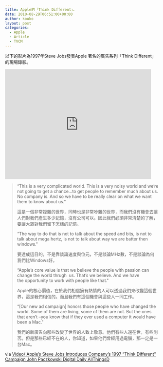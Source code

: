 ```yaml
---
title: Apple的「Think Different」。
date: 2010-08-29T06:51:00+00:00
author: kouko
layout: post
categories:
  - Apple
  - Article
  - TVCM
---
```

以下的影片為1997年Steve Jobs發表Apple 著名的廣告系列「Think Different」的現場錄影。

<iframe width="480" height="360" src="https://www.youtube.com/embed/vmG9jzCHtSQ" frameborder="0" allowfullscreen></iframe>

> &#8220;This is a very complicated world. This is a very noisy world and we’re not going to get a chance…to get people to remember much about us. No company is. And so we have to be really clear on what we want them to know about us."
>
> 這是一個非常複雜的世界，同時也是非常吵雜的世界，而我們沒有機會去讓人們對我們產生多少記憶，沒有公司可以。因此我們必須非常清楚的了解，要讓大眾對我們留下怎樣的記憶。
>
> &#8220;The way to do that is not to talk about the speed and bits, is not to talk about mega hertz, is not to talk about way we are batter then windows."
>
> 要達成這目的，不是靠談論速度與位元，不是談論MHz數，不是談論為何我們比Windows好。
>
> &#8220;Apple&#8217;s core value is that we believe the people with passion can change the world thrugh  us. That&#8217;s we believe. And we have the opportunity to work with people like that."
>
> Apple的核心價值，在於我們相信擁有熱情的人可以透過我們來改變這個世界，這是我們相信的。而且我們有這個機會與這些人一同工作。
>
> “[Our new ad campaign] honors those people who have changed the world. Some of them are living, some of them are not. But the ones that aren’t –you know that if they ever used a computer it would have been a Mac."
>
> 我們的新廣告﻿向那些改變了世界的人致上敬意。他們有些人還在世，有些則否。但是那些已經不在的人，你知道，如果他們曾經用過電腦，那一定是一台Mac。

via ﻿[Video/ Apple&#8217;s Steve Jobs Introduces Company’s 1997 &#8220;Think Different" Campaign John Paczkowski Digital Daily AllThingsD](http://digitaldaily.allthingsd.com/20100827/einstein-would-have-use-a-mac/)
